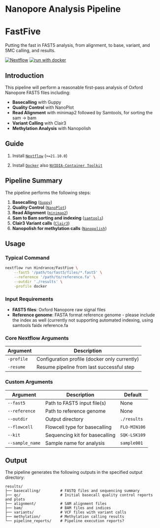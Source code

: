 # Nanopore Analysis Pipeline

# FastFive
Putting the fast in FAST5 analysis, from alignment, to base, variant, and 5MC calling, and results.

[![Nextflow](https://img.shields.io/badge/nextflow%20DSL2-%E2%89%A521.10.0-23aa62.svg?labelColor=000000)](https://www.nextflow.io/)
[![run with docker](https://img.shields.io/badge/run%20with-docker-0db7ed?labelColor=000000&logo=docker)](https://www.docker.com/)

## Introduction

This pipeline will perform a reasonable first-pass analysis of Oxford Nanopore FAST5 files including:

- **Basecalling** with Guppy
- **Quality Control** with NanoPlot
- **Read Alignment** with minimap2 followed by Samtools, for sorting the sam -> bam
- **Variant Calling** with Clair3
- **Methylation Analysis** with Nanopolish

## Guide

1. Install [`Nextflow`](https://www.nextflow.io/docs/latest/getstarted.html#installation) (`>=21.10.0`)

2. Install [`Docker`](https://docs.docker.com/engine/installation/) also [`NVIDIA-Container Toolkit`](https://docs.nvidia.com/datacenter/cloud-native/container-toolkit/latest/install-guide.html)




## Pipeline Summary

The pipeline performs the following steps:

1. **Basecalling** ([`Guppy`](https://community.nanoporetech.com/docs/prepare/library_prep_protocols/Guppy-protocol/v/gpb_2003_v1_revak_14dec2018))
2. **Quality Control** ([`NanoPlot`](https://github.com/wdecoster/NanoPlot))
3. **Read Alignment** ([`minimap2`](https://github.com/lh3/minimap2))
4. **Sam to Bam sorting and indexing** ([`samtools`](https://www.htslib.org/))
5. **Clair3 Variant calls** ([`Clair3`](https://github.com/HKU-BAL/Clair3/))
6. **Nanopolish for methylation calls** ([`Nanopolish`](https://github.com/jts/nanopolish))



## Usage

### Typical Command

```bash
nextflow run Hindrance/FastFive \
    --fast5 '/path/to/fast5/files/*.fast5' \
    --reference '/path/to/reference.fa' \
    --outdir './results' \
    -profile docker
```

### Input Requirements

- **FAST5 files**: Oxford Nanopore raw signal files
- **Reference genome**: FASTA format reference genome - please include the index as well (currently not supporting automated indexing, using samtools faidx reference.fa

### Core Nextflow Arguments

| Argument | Description |
|----------|-------------|
| `-profile` | Configuration profile (docker only currently) |
| `-resume` | Resume pipeline from last successful step |

### Custom Arguments

| Argument | Description | Default |
|----------|-------------|---------|
| `--fast5` | Path to FAST5 input file(s) | None |
| `--reference` | Path to reference genome | None |
| `--outdir` | Output directory | `./results` |
| `--flowcell` | Flowcell type for basecalling | `FLO-MIN106` |
| `--kit` | Sequencing kit for basecalling | `SQK-LSK109` |
| `--sample_name` | Sample name for analysis | `sample001` |

## Output

The pipeline generates the following outputs in the specified output directory:

```
results/
├── basecalling/         # FASTQ files and sequencing summary
├── qc/                  # Initial basecall quality control reports and plots
├── alignment/           # SAM alignment files
├── bam/                 # BAM files and indices
├── variants/            # VCF files with variant calls
├── methylation/         # Methylation calling results
└── pipeline_reports/    # Pipeline execution reports?
```


